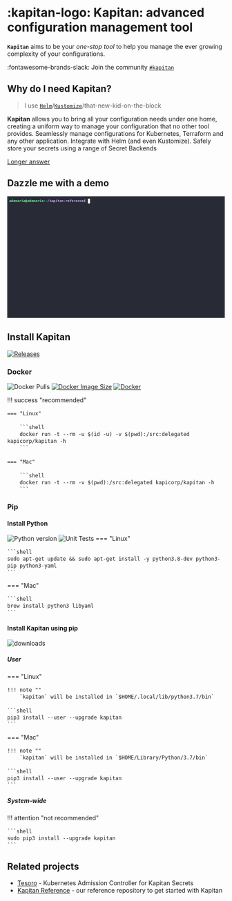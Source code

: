 # :kapitan-logo: Kapitan: advanced configuration management tool


**`Kapitan`** aims to be your *one-stop tool* to help you manage the ever growing complexity of your configurations.

:fontawesome-brands-slack: Join the community [`#kapitan`](https://kubernetes.slack.com/archives/C981W2HD3)

## Why do I need **Kapitan**? 

> I use [`Helm`](https://helm.sh)/[`Kustomize`](https://kustomize.io/)/that-new-kid-on-the-block

**Kapitan** allows you to bring all your configuration needs under one home, creating a uniform way to manage your configuration that no other tool provides. Seamlessly manage configurations for Kubernetes, Terraform and any other application. Integrate with Helm (and even Kustomize). Safely store your secrets using a range of Secret Backends

[Longer answer](FAQ.md#why-do-i-need-kapitan)

## Dazzle me with a demo

![demo](images/kapitan-demo.gif)
## Install Kapitan
[![Releases](https://img.shields.io/github/release/kapicorp/kapitan.svg)](https://github.com/kapicorp/kapitan/releases)

### Docker
![Docker Pulls](https://img.shields.io/docker/pulls/kapicorp/kapitan)
[![Docker Image Size](https://img.shields.io/docker/image-size/kapicorp/kapitan/latest.svg)](https://hub.docker.com/r/kapicorp/kapitan)
[![Docker](https://github.com/kapicorp/kapitan/workflows/Docker%20Build%20and%20Push/badge.svg)](https://github.com/kapicorp/kapitan/actions?query=workflow%3A%22Docker+Build+and+Push%22)

!!! success "recommended"

    
    === "Linux"

        ```shell
        docker run -t --rm -u $(id -u) -v $(pwd):/src:delegated kapicorp/kapitan -h
        ```

    === "Mac"

        ```shell
        docker run -t --rm -v $(pwd):/src:delegated kapicorp/kapitan -h
        ```

### Pip 

#### Install Python
![Python version](https://img.shields.io/github/pipenv/locked/python-version/kapicorp/kapitan.svg)
![Unit Tests](https://github.com/kapicorp/kapitan/actions/workflows/test.yml/badge.svg)
=== "Linux"

    ```shell
    sudo apt-get update && sudo apt-get install -y python3.8-dev python3-pip python3-yaml
    ```

=== "Mac"

    ```shell
    brew install python3 libyaml
    ```

#### Install Kapitan using pip
![downloads](https://img.shields.io/pypi/dm/kapitan)

##### User

=== "Linux"

    !!! note ""
        `kapitan` will be installed in `$HOME/.local/lib/python3.7/bin`

    ```shell
    pip3 install --user --upgrade kapitan
    ```

=== "Mac"

    !!! note ""
        `kapitan` will be installed in `$HOME/Library/Python/3.7/bin`

    ```shell
    pip3 install --user --upgrade kapitan
    ```


##### System-wide

!!! attention "not recommended"

    ```shell
    sudo pip3 install --upgrade kapitan
    ```

## Related projects

* [Tesoro](https://github.com/kapicorp/tesoro) - Kubernetes Admission Controller for Kapitan Secrets
* [Kapitan Reference](https://github.com/kapicorp/kapitan-reference) - our reference repository to get started with Kapitan
